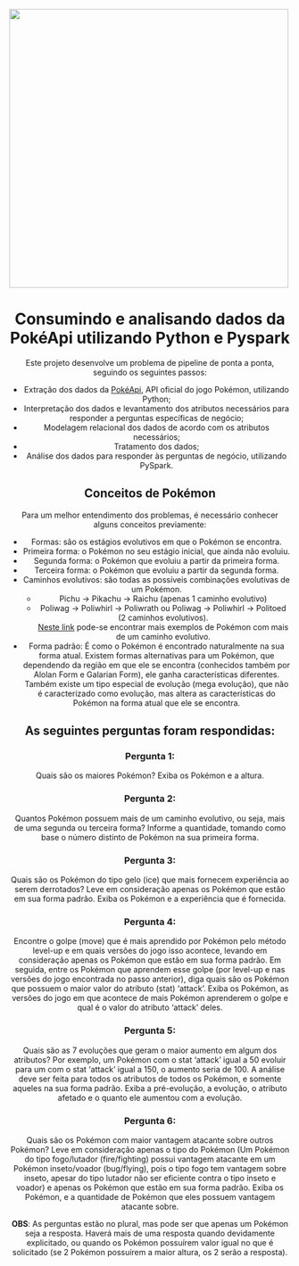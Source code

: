  <img src="https://i.postimg.cc/ZRSDQWPG/pokeapi-pyspark.png" width = "500"/> <center>

# Consumindo e analisando dados da PokéApi utilizando Python e Pyspark

Este projeto desenvolve um problema de pipeline de ponta a ponta, seguindo os seguintes passos:
- Extração dos dados da [PokéApi](https://pokeapi.co/docs/v2), API oficial do jogo Pokémon, utilizando Python;
- Interpretação dos dados e levantamento dos atributos necessários para responder a perguntas específicas de negócio;
- Modelagem relacional dos dados de acordo com os atributos necessários;
- Tratamento dos dados;
- Análise dos dados para responder às perguntas de negócio, utilizando PySpark.
  
## Conceitos de Pokémon
Para um melhor entendimento dos problemas, é necessário conhecer alguns conceitos previamente:
  
- Formas: são os estágios evolutivos em que o Pokémon se encontra.
- Primeira forma: o Pokémon no seu estágio inicial, que ainda não evoluiu.
- Segunda forma: o Pokémon que evoluiu a partir da primeira forma.
- Terceira forma: o Pokémon que evoluiu a partir da segunda forma.
- Caminhos evolutivos: são todas as possíveis combinações evolutivas de um Pokémon.
  - Pichu -> Pikachu -> Raichu (apenas 1 caminho evolutivo)
  - Poliwag -> Poliwhirl -> Poliwrath ou Poliwag -> Poliwhirl -> Politoed (2 caminhos
evolutivos).\
  [Neste link](https://www.pokemythology.net/conteudo/grupos/multiplas_evolucoes.htm) pode-se encontrar mais exemplos de Pokémon com mais de um caminho evolutivo.
- Forma padrão: É como o Pokémon é encontrado naturalmente na sua forma atual.
  Existem formas alternativas para um Pokémon, que dependendo da região em que ele se encontra
  (conhecidos também por Alolan Form e Galarian Form), ele ganha características diferentes.
  Também existe um tipo especial de evolução (mega evolução), que não é caracterizado como evolução,
  mas altera as características do Pokémon na forma atual que ele se encontra.

  
## As seguintes perguntas foram respondidas:
  
### Pergunta 1:
Quais são os maiores Pokémon? Exiba os Pokémon e a altura.  
  
### Pergunta 2:
Quantos Pokémon possuem mais de um caminho evolutivo, ou seja, mais de uma segunda ou terceira forma?
Informe a quantidade, tomando como base o número distinto de Pokémon na sua primeira forma.

### Pergunta 3:
Quais são os Pokémon do tipo gelo (ice) que mais fornecem experiência ao serem derrotados? Leve em
consideração apenas os Pokémon que estão em sua forma padrão. Exiba os Pokémon e a experiência que é fornecida.

### Pergunta 4:
Encontre o golpe (move) que é mais aprendido por Pokémon pelo método level-up e em quais versões do jogo
isso acontece, levando em consideração apenas os Pokémon que estão em sua forma padrão. Em seguida, entre os
Pokémon que aprendem esse golpe (por level-up e nas versões do jogo encontrada no passo anterior), diga quais
são os Pokémon que possuem o maior valor do atributo (stat) ‘attack’. Exiba os Pokémon, as versões do jogo
em que acontece de mais Pokémon aprenderem o golpe e qual é o valor do atributo ‘attack’ deles.
  
### Pergunta 5:
Quais são as 7 evoluções que geram o maior aumento em algum dos atributos? Por exemplo, um Pokémon com o
stat ‘attack’ igual a 50 evoluir para um com o stat ‘attack’ igual a 150, o aumento seria de 100. A análise deve ser
feita para todos os atributos de todos os Pokémon, e somente aqueles na sua forma padrão. Exiba a pré-evolução,
a evolução, o atributo afetado e o quanto ele aumentou com a evolução.
  
### Pergunta 6:
Quais são os Pokémon com maior vantagem atacante sobre outros Pokémon? Leve em consideração apenas o tipo do
Pokémon (Um Pokémon do tipo fogo/lutador (fire/fighting) possui vantagem atacante em um Pokémon inseto/voador
(bug/flying), pois o tipo fogo tem vantagem sobre inseto, apesar do tipo lutador não ser eficiente contra o tipo
inseto e voador) e apenas os Pokémon que estão em sua forma padrão. Exiba os Pokémon, e a quantidade de Pokémon
que eles possuem vantagem atacante sobre.

**OBS**: As perguntas estão no plural, mas pode ser que apenas um Pokémon seja a resposta. Haverá mais de uma
resposta quando devidamente explicitado, ou quando os Pokémon possuírem valor igual no que é solicitado (se 2
Pokémon possuírem a maior altura, os 2 serão a resposta). 

  

